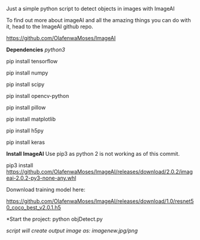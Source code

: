 Just a simple python script to detect objects in images with ImageAI

To find out more about imageAI and all the amazing things you can do with it, 
head to the ImageAI github repo.

https://github.com/OlafenwaMoses/ImageAI

**Dependencies**
*python3*

pip install tensorflow


pip install numpy


pip install scipy


pip install opencv-python


pip install pillow


pip install matplotlib


pip install h5py


pip install keras

**Install ImageAI**
Use pip3 as python 2 is not working as of this commit.

pip3 install https://github.com/OlafenwaMoses/ImageAI/releases/download/2.0.2/imageai-2.0.2-py3-none-any.whl

Donwnload training model here:

https://github.com/OlafenwaMoses/ImageAI/releases/download/1.0/resnet50_coco_best_v2.0.1.h5

*Start the project:
python objDetect.py

*script will create output image as: imagenew.jpg/png*
